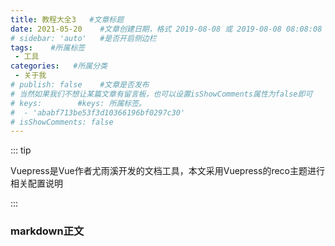 ```yaml
---
title: 教程大全3   #文章标题
date: 2021-05-20    #文章创建日期，格式 2019-08-08 或 2019-08-08 08:08:08
# sidebar: 'auto'   #是否开启侧边栏
tags:    #所属标签
 - 工具
categories:   #所属分类
 - 关于我
# publish: false    #文章是否发布
# 当然如果我们不想让某篇文章有留言板，也可以设置isShowComments属性为false即可
# keys:        #keys: 所属标签。
#  - 'ababf713be53f3d10366196bf0297c30'
# isShowComments: false
---
```


::: tip

Vuepress是Vue作者尤雨溪开发的文档工具，本文采用Vuepress的reco主题进行相关配置说明

:::

### markdown正文